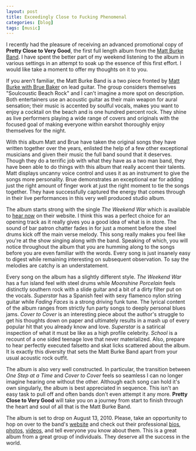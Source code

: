 ```yaml
---
layout: post
title: Exceedingly Close to Fucking Phenomenal
categories: [blog]
tags: [music]
---
```


I recently had the pleasure of receiving an advanced promotional copy of __Pretty Close to Very Good__, the first full length album from the [Matt Burke Band](http://www.mattburkeband.com/). I have spent the better part of my weekend listening to the album in various settings in an attempt to soak up the essence of this first effort. I would like take a moment to offer my thoughts on it to you.

If you aren't familiar, the Matt Burke Band is a two piece fronted by [Matt Burke with Brue Baker](http://www.mattburkeband.com/?page_id=11) on lead guitar. The group considers themselves "Soulcoustic Beach Rock" and I can't imagine a more spot on description. Both entertainers use an acoustic guitar as their main weapon for aural sensation; their music is accented by soulful vocals, makes you want to enjoy a cocktail on the beach and is one hundred percent rock. They shine as live performers playing a wide range of covers and originals with the focused goal of making everyone within earshot thoroughly enjoy themselves for the night.

With this album Matt and Brue have taken the original songs they have written together over the years, enlisted the help of a few other exceptional musicians and given their music the full band sound that it deserves. Though they do a terrific job with what they have as a two man band, they have been able to do things with this album that really accent their talents. Matt displays uncanny voice control and uses it as an instrument to give the songs more personality. Brue demonstrates an exceptional ear for adding just the right amount of finger work at just the right moment to tie the songs together. They have successfully captured the energy that comes through in their live performances in this very well produced studio album.

The album starts strong with the single _The Weekend War_ which is available to [hear now](http://www.mattburkeband.com/?page_id=14) on their website. I think this was a perfect choice for an opening track as it really gives you a good idea of what is in store. The sound of bar patron chatter fades in for just a moment before the steel drums kick off the main verse melody. This song really makes you feel like you're at the show singing along with the band. Speaking of which, you will notice throughout the album that you are humming along to the songs before you are even familiar with the words. Every song is just insanely easy to digest while remaining interesting on subsequent observation. To say the melodies are catchy is an understatement.

Every song on the album has a slightly different style. _The Weekend War_ has a fun island feel with steel drums while _Moonshine Porcelain_ feels distinctly southern rock with a slide guitar and a bit of a dirty filter put on the vocals. _Superstar_ has a Spanish feel with sexy flamenco nylon string guitar while _Fading Faces_ is a strong driving funk tune. The lyrical content of the album ranges from strictly fun party songs to deeply personal blues jams. _Cover to Cover_ is an interesting piece about the author's struggle to get his thoughts down on paper and ultimately results in a mash up of every popular hit that you already know and love. _Superstar_ is a satirical inspection of what it must be like as a high profile celebrity. _School_ is a recount of a one sided teenage love that never materialized. Also, prepare to hear perfectly executed falsetto and skat licks scattered about the album. It is exactly this diversity that sets the Matt Burke Band apart from your usual acoustic rock outfit.

The album is also very well constructed. In particular, the transition between _One Step at a Time_ and _Cover to Cover_ feels so seamless I can no longer imagine hearing one without the other. Although each song can hold it's own singularly, the album is best appreciated in sequence. This isn't an easy task to pull off and often bands don't even attempt it any more. __Pretty Close to Very Good__ will take you on a journey from start to finish through the heart and soul of all that is the Matt Burke Band.

The album is set to drop on August 13, 2010. Please, take an opportunity to hop on over to the band's [website](http://www.mattburkeband.com/) and check out their professional [bios](http://www.mattburkeband.com/?page_id=11), [photos](http://www.mattburkeband.com/?page_id=194), [videos](http://www.mattburkeband.com/?page_id=17), and tell everyone you know about them. This is a great album from a great group of individuals. They deserve all the success in the world.
